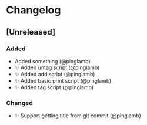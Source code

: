# Changelog

## [Unreleased]
### Added
- Added something (@pinglamb)
- ✨ Added untag script (@pinglamb)
- ✨ Added add script (@pinglamb)
- ✨ Added basic print script (@pinglamb)
- ✨ Added tag script (@pinglamb)

### Changed
- ✨ Support getting title from git commit (@pinglamb)
